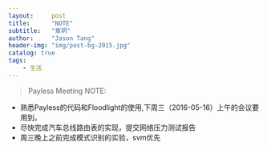 ```yaml
---
layout:     post
title:      "NOTE"
subtitle:   "章玥"
author:     "Jason Tang"
header-img: "img/post-bg-2015.jpg"
catalog: true
tags:
    - 生活
---
```


> Payless Meeting NOTE:

* 熟悉Payless的代码和Floodlight的使用,下周三（2016-05-16）上午的会议要用到。
* 尽快完成汽车总线路由表的实现，提交网络压力测试报告
* 周三晚上之前完成模式识别的实验，svm优先
